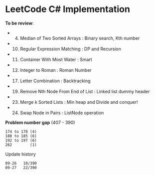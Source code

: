 LeetCode C# Implementation
=====================================

**To be review**:
- 004. Median of Two Sorted Arrays              : Binary search, Kth number
- 010. Regular Expression Matching              : DP and Recursion
- 011. Container With Most Water                : Smart
- 012. Integer to Roman                         : Roman Number
- 017. Letter Combination                       : Backtracking
- 019. Remove Nth Node From End of List         : Linked list dummy header
- 023. Merge k Sorted Lists                     : Min heap and Divide and conquer!
- 024. Swap Node in Pairs                       : ListNode operation


**Problem number gap** (407 - 390)
    
    174 to 178 (4)
    180 to 185 (6) 
    192 to 197 (6)
    262        (1)

Update history

    09-26   10/390
    09-27   22/390
